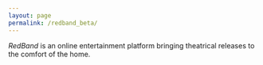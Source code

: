 ```yaml
---
layout: page
permalink: /redband_beta/
---
```


*RedBand* is an online entertainment platform bringing theatrical releases to the comfort of the home.

